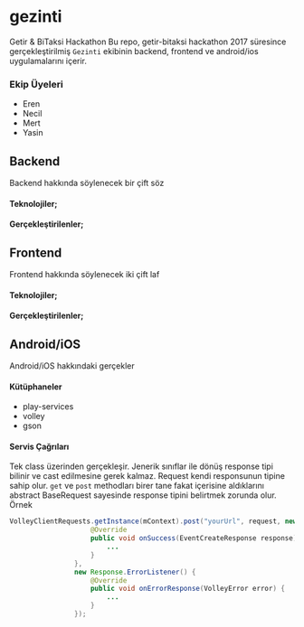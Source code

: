 # gezinti
Getir &amp; BiTaksi Hackathon
Bu repo, getir-bitaksi hackathon 2017 süresince gerçekleştirilmiş `Gezinti` ekibinin backend, frontend ve android/ios uygulamalarını içerir.

### Ekip Üyeleri
- Eren
- Necil 
- Mert
- Yasin

## Backend
Backend hakkında söylenecek bir çift söz
#### Teknolojiler;

#### Gerçekleştirilenler;


## Frontend
Frontend hakkında söylenecek iki çift laf
#### Teknolojiler;

#### Gerçekleştirilenler;


## Android/iOS
Android/iOS hakkındaki gerçekler

#### Kütüphaneler
- play-services
- volley
- gson

#### Servis Çağrıları

Tek class üzerinden gerçekleşir. Jenerik sınıflar ile dönüş response tipi bilinir ve cast edilmesine gerek kalmaz. Request kendi responsunun tipine sahip olur.
`get` ve `post` methodları birer tane fakat içerisine aldıklarını abstract BaseRequest sayesinde response tipini belirtmek zorunda olur.
Örnek
```java
VolleyClientRequests.getInstance(mContext).post("yourUrl", request, new SuccessListener<EventCreateResponse>() {
                    @Override
                    public void onSuccess(EventCreateResponse response) {
                        ...
                    }
                },
                new Response.ErrorListener() {
                    @Override
                    public void onErrorResponse(VolleyError error) {
                        ...
                    }
                });
                
```

#### 
